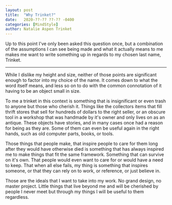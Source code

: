 ```yaml
---
layout: post
title:  "Why Trinket?"
date:   2020-??-?? ??-?? -0400
categories: [MindStyle]
author: Natalie Aspen Trinket
---
```

Up to this point I've only been asked this question once, but a combination of the assumptions I can see being made and what it actually means to me makes me want to write something up in regards to my chosen last name, Trinket.

---
While I dislike my height and size, neither of those points are significant enough to factor into my choice of the name. It comes down to what the word itself means, and less so on to do with the common connotation of it having to be an object small in size.  

To me a trinket in this context is something that is insignificant or even trash to anyone but those who cherish it. Things like the collectors items that fill thrift stores that sell for hundreds of dollars to the right seller, or an obscure tool in a workshop that was handmade by it's owner and only lives on as an antique. These objects have stories, and in many cases once had a reason for being as they are. Some of them can even be useful again in the right hands, such as old computer parts, books, or tools.  

Those things that people make, that inspire people to care for them long after they would have otherwise died is something that has always inspired me to make things that fit the same framework. Something that can survive on it's own. That people would even want to care for or would have a need to keep. That when all else fails, my thing is something that inspires someone, or that they can rely on to work, or reference, or just believe in.  

Those are the ideals that I want to take into my work. No grand design, no master project. Little things that live beyond me and will be cherished by people I never meet but through my things I will be useful to them regardless. 